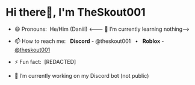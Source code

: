 # Hi there👋, I'm TheSkout001

- 😄 Pronouns:  He/Him (Daniil)
<--- 🌱 I’m currently learning nothing-->
- 📫 How to reach me:          **Discord** - @theskout001   •     **Roblox** - [@theskout001](https://www.roblox.com/users/3769103962/profile) 
- ⚡ Fun fact:  [REDACTED]

- 🔭 I’m currently working on my Discord bot (not public)
<!--- 👯 I’m looking to collaborate on ...
- 🤔 I’m looking for help with ...
- 💬 Ask me about ...-->

